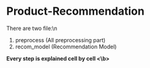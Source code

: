 # Product-Recommendation

There are two file:\n
1) preprocess (All preprocessing part)
2) recom_model (Recommendation Model)

<b>Every step is explained cell by cell <\b>
 
